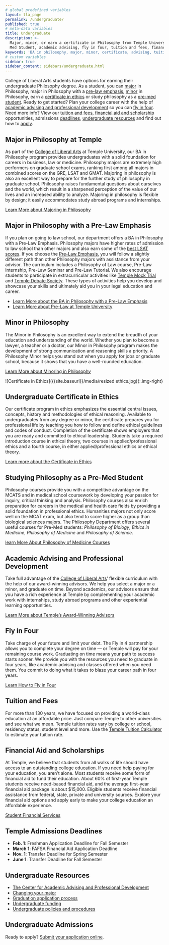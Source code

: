 ```yaml
---
# global predefined variables
layout: tla_page
permalink: /undergraduate/
published: true
# meta-data variables
title: Undergraduate
description: >-
  Major, minor, or earn a certificate in Philosophy from Temple University’s College of Liberal Arts. Learn more about studies as a Pre-
  Med Student, academic advising, fly in four, tuition and fees, financial aid and scholarship, deadlines, resources, and how to apply.
keywords: 'BA in philosophy, major, minor, certificate, advising, tuition, fly in four, scholarships, resources'  
# custom variables
sidebar: true
sidebar_content: sidebars/undergraduate.html
---
```

College of Liberal Arts students have options for earning their undergraduate Philosophy degree. As a student, you can [major](#major-in-philosophy-at-temple) in Philosophy, major in Philosophy with a [pre-law emphasis](#major-in-philosophy-with-a-pre-law-emphasis), [minor](#minor-in-philosophy) in Philosophy, earn a [certificate in ethics](#undergraduate-certificate-in-ethics) or study philosophy as a [pre-med student](#studying-philosophy-as-a-pre-med-student). Ready to get started? Plan your college career with the help of [academic advising and professional development](#academic-advising-and-professional-development) so you can [fly in four](#fly-in-four). Need more info? View our [tuition and fees](#tuition-and-fees), [financial aid and scholarship](#financial-aid-and-scholarships) opportunities, admissions [deadlines](#temple-admissions-deadlines), [undergraduate resources](#undergraduate-resources) and find out how to [apply](#undergraduate-admissions).

## Major in Philosophy at Temple
As part of the [College of Liberal Arts](https://liberalarts.temple.edu/) at Temple University, our BA in Philosophy program provides undergraduates with a solid foundation for careers in business, law or medicine. Philosophy majors are extremely high performers on graduate school exams, ranking first among all majors in combined scores on the GRE, LSAT and GMAT. Majoring in philosophy is also an excellent way to prepare for the further study of philosophy in graduate school. Philosophy raises fundamental questions about ourselves and the world, which result in a sharpened perception of the value of our lives and an increased ability to analyze. Majoring in philosophy is flexible by design; it easily accommodates study abroad programs and internships.

[Learn More about Majoring in Philosophy](http://bulletin.temple.edu/undergraduate/liberal-arts/philosophy/ba-philosophy/)

## Major in Philosophy with a Pre-Law Emphasis
If you plan on going to law school, our department offers a BA in Philosophy with a Pre-Law Emphasis. Philosophy majors have higher rates of admission to law school than other majors and also earn some of the [best LSAT scores](http://www.nationaljurist.com/prelaw/classics-philosophy-majors-do-best-when-it-comes-getting-law-school). If you choose the [Pre-Law Emphasis](http://www.cla.temple.edu/pre-law/), you will follow a slightly different path  than other Philosophy majors with assistance from your advisor. The curriculum includes a Philosophy of Law course, Pre-Law Internship, Pre-Law Seminar and Pre-Law Tutorial. We also encourage students to participate in extracurricular activities like [Temple Mock Trial](https://temple.campuslabs.com/engage/organization/TUMockTrial) and [Temple Debate Society](https://temple.campuslabs.com/engage/organization/templedebate). These types of activities help you develop and showcase your skills and ultimately aid you in your legal education and career.

- [Learn More about the BA in Philosophy with a Pre-Law Emphasis](http://bulletin.temple.edu/undergraduate/liberal-arts/philosophy/ba-philosophy/#academicplanstext)
- [Learn More about Pre-Law at Temple University](http://cla.temple.edu/pre-law/undergraduate/)

## Minor in Philosophy
The Minor in Philosophy is an excellent way to extend the breadth of your education and understanding of the world. Whether you plan to become a lawyer, a teacher or a doctor, our Minor in Philosophy program makes the development of strong communication and reasoning skills a priority. A Philosophy Minor helps you stand out when you apply for jobs or graduate school, because it shows that you have a well-rounded education.

[Learn More about Minoring in Philosophy](http://bulletin.temple.edu/undergraduate/liberal-arts/philosophy/minor-philosophy/)

![Certificate in Ethics]({{site.baseurl}}/media/resized ethics.jpg){:.img-right}

## Undergraduate Certificate in Ethics
Our certificate program in ethics emphasizes the essential central issues, concepts, history and methodologies of ethical reasoning. Available to undergraduates from any degree or minor, the certificate prepares you for professional life by teaching you how to follow and define ethical guidelines and codes of conduct. Completion of the certificate shows employers that you are ready and committed to ethical leadership. Students take a required introduction course in ethical theory, two courses in applied/professional ethics and a fourth course, in either applied/professional ethics or ethical theory.

[Learn more about the Certificate in Ethics](http://bulletin.temple.edu/undergraduate/liberal-arts/certificate-programs/certificate-ethics/)

## Studying Philosophy as a Pre-Med Student
Philosophy courses provide you with a competitive advantage on the MCATS and in medical school coursework by developing your passion for inquiry, critical thinking and analysis. Philosophy courses also enrich preparation for careers in the medical and health care fields by providing a solid foundation in professional ethics. Humanities majors not only score well on the MCAT exam, but also tend to score higher as a group than biological sciences majors. The Philosophy Department offers several useful courses for Pre-Med students: _Philosophy of Biology_, _Ethics in Medicine_, _Philosophy of Medicine_ and _Philosophy of Science_.

[learn More About Philosophy of Medicine Courses](http://develop.cla.temple.edu/philosophy/media/pre-med-philosophy.pdf)

## Academic Advising and Professional Development
Take full advantage of the [College of Liberal Arts](https://liberalarts.temple.edu/)’ flexible curriculum with the help of our award-winning advisors. We help you select a major or a minor, and graduate on time. Beyond academics, our advisors ensure that you have a rich experience at Temple by complementing your academic work with internships, study abroad programs and other experiential learning opportunities.

[Learn More about Temple’s Award-Winning Advisors](https://liberalarts.temple.edu/advising)

## Fly in Four
Take charge of your future and limit your debt. The Fly in 4 partnership allows you to complete your degree on time — or Temple will pay for your remaining course work. Graduating on time means your path to success starts sooner. We provide you with the resources you need to graduate in four years, like academic advising and classes offered when you need them. You commit to doing what it takes to blaze your career path in four years.

[Learn How to Fly in Four](http://fly.temple.edu/)

## Tuition and Fees
For more than 130 years, we have focused on providing a world-class education at an affordable price. Just compare Temple to other universities and see what we mean. Temple tuition rates vary by college or school, residency status, student level and more. Use the [Temple Tuition Calculator](https://bursar.temple.edu/tuition-and-fees/tuition-rates) to estimate your tuition rate.

## Financial Aid and Scholarships
At Temple, we believe that students from all walks of life should have access to an outstanding college education. If you need help paying for your education, you aren’t alone. Most students receive some form of financial aid to fund their education. About 60% of first-year Temple students receive need-based financial aid, and the average first-year financial aid package is about $15,000. Eligible students receive financial assistance from federal, state, private and university sources. Explore your financial aid options and apply early to make your college education an affordable experience.

[Student Financial Services](https://sfs.temple.edu/financial-aid-types)

## Temple Admissions Deadlines
- **Feb. 1**: Freshman Application Deadline for Fall Semester
- **March 1**: FAFSA Financial Aid Application Deadline
- **Nov. 1**: Transfer Deadline for Spring Semester
- **June 1**: Transfer Deadline for Fall Semester

## Undergraduate Resources
- [The Center for Academic Advising and Professional Development](https://liberalarts.temple.edu/advising)
- [Changing your major](http://www.temple.edu/studentaffairs/orientation/freshman-orientation/changing-your-major.asp)
- [Graduation application process](http://www.temple.edu/registrar/students/graduation)
- [Undergraduate funding](http://sfs.temple.edu/)
- [Undergraduate policies and procedures](http://bulletin.temple.edu/undergraduate/academic-policies/)

## Undergraduate Admissions
Ready to apply? [Submit your application online](http://admissions.temple.edu/apply).
